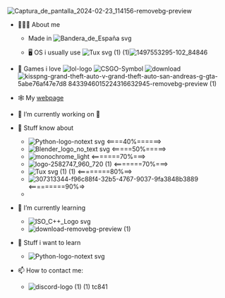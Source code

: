 ![Captura_de_pantalla_2024-02-23_114156-removebg-preview](https://github.com/TenuredCave8741/TenuredCave8741/assets/105504324/f4d37918-53ce-43cb-8f2b-715c80d9d449)

<!--
**TenuredCave8741/TenuredCave8741** is a ✨ _special_ ✨ repository because its `README.md` (this file) appears on your GitHub profile.**
-->
<!-- Here are some ideas to get you started: -->
- 🧑🏼‍💻 About me
  - Made in ![Bandera_de_España svg](https://github.com/TenuredCave8741/TenuredCave8741/assets/105504324/d5b69203-3bd6-4a6c-af99-b7c13e31a125)

  - 🖥️ OS i usually use ![Tux svg (1) (1)](https://github.com/TenuredCave8741/TenuredCave8741/assets/105504324/d9d211da-0b4b-459c-8d82-7ae993d06c94)![1497553295-102_84846](https://github.com/TenuredCave8741/TenuredCave8741/assets/105504324/124c8740-1347-43f1-9ced-cbd46b003b0f)
  
- 👾 Games i love
![lol-logo](https://github.com/TenuredCave8741/TenuredCave8741/assets/105504324/dce1d962-396b-421d-bf53-05263c8a9977)
![CSGO-Symbol](https://github.com/TenuredCave8741/TenuredCave8741/assets/105504324/d1a33dca-00ef-4670-9ae3-1281234dd25e)
![download](https://github.com/TenuredCave8741/TenuredCave8741/assets/105504324/96269f86-9c6b-4341-b981-57bafb304d9d)
![kisspng-grand-theft-auto-v-grand-theft-auto-san-andreas-g-gta-5abe76af47e7d8 8433946015224316632945-removebg-preview (1)](https://github.com/TenuredCave8741/TenuredCave8741/assets/105504324/685f8c5f-7795-4bde-8583-ed349056c66b)

- 🕸️ My [webpage](http://tenuredcave8741.github.io/)
  
- 🔭 I’m currently working on 🤫

- 🌳 Stuff know about 
  -  ![Python-logo-notext svg](https://github.com/TenuredCave8741/TenuredCave8741/assets/105504324/cb401f45-a0d1-46a3-90a8-4269396ef632) <====40%======>
  -  ![Blender_logo_no_text svg](https://github.com/TenuredCave8741/TenuredCave8741/assets/105504324/07ccb7e4-c9e2-4046-a568-d05911722f12) <=====50%=====>
  -  ![monochrome_light](https://github.com/TenuredCave8741/TenuredCave8741/assets/105504324/680ac331-8b9e-4088-bf46-9e4e8bb60461) <=======70%===>
  -  ![logo-2582747_960_720 (1)](https://github.com/TenuredCave8741/TenuredCave8741/assets/105504324/aa80f5d0-3c44-4da5-b3c4-ee4daeed890c) <=======70%===>
  -  ![Tux svg (1) (1)](https://github.com/TenuredCave8741/TenuredCave8741/assets/105504324/d9d211da-0b4b-459c-8d82-7ae993d06c94) <========80%==>
  -  ![307313344-f96c88f4-32b5-4767-9037-9fa3848b3889](https://github.com/TenuredCave8741/TenuredCave8741/assets/105504324/20638427-f764-46a2-954a-1ca05737dfe4) <=========90%=>
  -  
  
- 🌻 I’m currently learning
  - ![ISO_C++_Logo svg](https://github.com/TenuredCave8741/TenuredCave8741/assets/105504324/33405ccb-e1fc-4180-8876-587b0f3f7a06)
  - ![download-removebg-preview (1)](https://github.com/TenuredCave8741/TenuredCave8741/assets/105504324/f4d9835a-7847-43ff-be2e-980d5c589b1a)

- 🌱 Stuff i want to learn
  - ![Python-logo-notext svg](https://github.com/TenuredCave8741/TenuredCave8741/assets/105504324/cb401f45-a0d1-46a3-90a8-4269396ef632)

- 📫 How to contact me:
    - ![discord-logo (1) (1)](https://github.com/TenuredCave8741/TenuredCave8741/assets/105504324/8360b3fc-0e65-4a1b-bd46-72ecffaaf66d) tc841
 


<!-- - 😄 Pronouns: -->
<!-- - ⚡ Fun fact: ... -->
<!-- - 👯 I’m looking to collaborate on -->
<!-- 🤔 I’m looking for help with -->
<!-- - 💬 Ask me about -->
